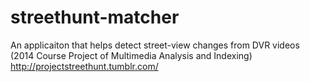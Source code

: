 streethunt-matcher
==================
An applicaiton that helps detect street-view changes from DVR videos (2014 Course Project of Multimedia Analysis and Indexing)
http://projectstreethunt.tumblr.com/
